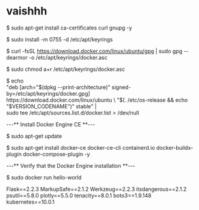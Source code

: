 # vaishhh
$ sudo apt-get install ca-certificates curl gnupg -y

$ sudo install -m 0755 -d /etc/apt/keyrings

$ curl -fsSL https://download.docker.com/linux/ubuntu/gpg | sudo gpg --dearmor -o /etc/apt/keyrings/docker.asc

$ sudo chmod a+r /etc/apt/keyrings/docker.asc

$ echo \
"deb [arch="$(dpkg --print-architecture)" signed-by=/etc/apt/keyrings/docker.gpg]
https://download.docker.com/linux/ubuntu \
"$(. /etc/os-release && echo "$VERSION_CODENAME")" stable" | \
sudo tee /etc/apt/sources.list.d/docker.list > /dev/null

---** Install Docker Engine CE **---

$ sudo apt-get update

$ sudo apt-get install docker-ce docker-ce-cli containerd.io docker-buildx-plugin docker-compose-plugin -y


---** Verify that the Docker Engine installation **---

$ sudo docker run hello-world

Flask==2.2.3
MarkupSafe==2.1.2
Werkzeug==2.2.3
itsdangerous==2.1.2
psutil==5.8.0
plotly==5.5.0
tenacity==8.0.1
boto3==1.9.148
kubernetes==10.0.1
